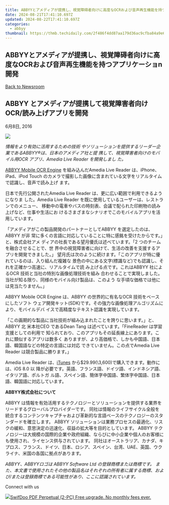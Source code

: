 ```yaml
---
title: ABBYYとアメディアが提携し、視覚障碍者向けに高度なOCRおよび音声再生機能を持つアプリケーショn開発
date: 2024-08-21T17:41:10.697Z
updated: 2024-08-22T17:41:10.697Z
categories:
  - abbyy
thumbnail: https://thmb.techidaily.com/2f486f4dd87aa179d36ac9cfba84a9e655bb2170ba42ee253c3df8a8c92937c0.jpg
---
```


## ABBYYとアメディアが提携し、視覚障碍者向けに高度なOCRおよび音声再生機能を持つアプリケーショn開発

[Back to Newsroom](https://tools.techidaily.com/abbyy/products/)

## ABBYY とアメディアが提携して視覚障害者向けOCR/読み上げアプリを開発

6月8日, 2016

![](https://content.abbyy.com/-/media/project/abbyy/abbyy/branchtemplates/shutterstock_1272462163_1296-x-729.jpg?h=729&iar=0&w=1296)

_情報をより有効に活用するための技術 やソリューションを提供するリーダー企業であるABBYY®は、日本のアメディア社と提 携して、視覚障害者向けのモバイル用OCR アプリ、Amedia Live Reader を開発しまし た。_

[ABBYY Mobile OCR Engine](https://tools.techidaily.com/abbyy/products/) を組み込んだAmedia Live Reader は、iPhone、iPad、iPod Touch のカメラで撮影した画像に含まれている文字をリアルタイムで認識し、音声で読み上げ ます。

日本で先行公開されたAmedia Live Reader は、更に広い範囲で利用できるようになりま した。Amedia Live Reader を既に使用しているユーザーは、レストランでのメニュー、 移動中の電車やバスの時刻表、会議で配られた印刷物の読み上げなど、仕事や生活にお けるさまざまなシナリオでこのモバイルアプリを活用しています。

「アメディアがこの製品開発のパートナーとしてABBYY を選定したのは、ABBYY が非 常に多くの言語に対応していることに特に感銘を受けたからです。」と、株式会社アメ ディアの社長である望月優氏は述べています。「2 つのチームを融合させることで、世 界中の視覚障害者に向けて、生活の改善を支援するアプリを開発できました。」 望月氏は次のように続けます。「このアプリが特に優れているのは、入り組んだ複雑な 景色の中にある文字(標識など)でも認識し、それを正確かつ高速に、リアルタイムで読 み上げる点です。これはABBYY 社によるOCR 技術と当社の特別な画像処理技術を組み 合わせることで実現しました。当社が知る限り、同様のモバイル向け製品は、このよう な手頃な価格では他には見当たりません。」

ABBYY Mobile OCR Engine は、ABBYY の世界的に有名なOCR 技術をベースにしたソフト ウェア開発キット(SDK)です。その強力な画像処理アルゴリズムにより、モバイルデバ イスで高精度なテキスト認識を実現しています。

「この画期的な製品に当社技術が組み込まれたことを誇りに思います。」と、ABBYY 北 米本社CEO であるDean Tang は述べています。「FineReader は学習支援としての利用で 知られており、このアプリもその延長線上にあります。これに類似するアプリは数多く ありますが、より高価格で、しかも中国語、日本語、韓国語などの特定の言語には対応 できていません。この点でAmedia Live Reader は競合製品に勝ります。」

Amedia Live Reader は、[iTunes](https://itunes.apple.com/jp/app/amedia-live-reader/id1040357170?mt=8) から$29.99(\\3,600)で購入できます。動作には、iOS 8.0 以 降が必要です。英語、フランス語、ドイツ語、インドネシア語、イタリア語、ポルトガ ル語、スペイン語、簡体字中国語、繁体字中国語、日本語、韓国語に対応しています。

**ABBYY株式会社について** 

ABBYY は情報を有効活用するテクノロジーとソリューションを提供する業界をリードするグローバルプロバイダーです。 同社は情報のライフサイクル全般を統合するコンテンツキャプチャおよび革新的な言語ベースのテクノロジーのスタンダードを確立します。 ABBYY ソリューションは業務プロセスの最適化、リスクの緩和、意思決定の迅速化、収益の拡大等を目的としています。 ABBYY テクノロジーは大規模の国際的企業や政府組織、ならびに中小企業や個人のお客様にも使用され、ライセンス供与されています。 同社はオーストラリア、カナダ、キプロス、フランス、ドイツ、日本、ロシア、スペイン、台湾、UAE、英国、ウクライナ、米国の各国に拠点があります。

_ABBYY、ABBYYロゴは ABBYY Software Ltd の登録商標または商標です。 また、本文書で使用されたその他の製品名はそれぞれの所有者に属する商標、および/または登録商標である可能性があり、ここに認識されています。_

Connect with us

<ins class="adsbygoogle"
     style="display:block"
     data-ad-format="autorelaxed"
     data-ad-client="ca-pub-7571918770474297"
     data-ad-slot="1223367746"></ins>



<ins class="adsbygoogle"
     style="display:block"
     data-ad-client="ca-pub-7571918770474297"
     data-ad-slot="8358498916"
     data-ad-format="auto"
     data-full-width-responsive="true"></ins>



<!-- affiliate ads begin -->
<a href="https://purchase.swifdoo.com/order/checkout.php?PRODS=38709260&QTY=1&AFFILIATE=108875&CART=1"><img src="https://secure.avangate.com/images/merchant/8b932759a5a04ddb34bf79e3f9072e4b/products/Product%20box%20white-1024x1024.png" border="0">SwifDoo PDF Perpetual (2-PC)  Free upgrade. No monthly fees ever. </a>
<!-- affiliate ads end -->